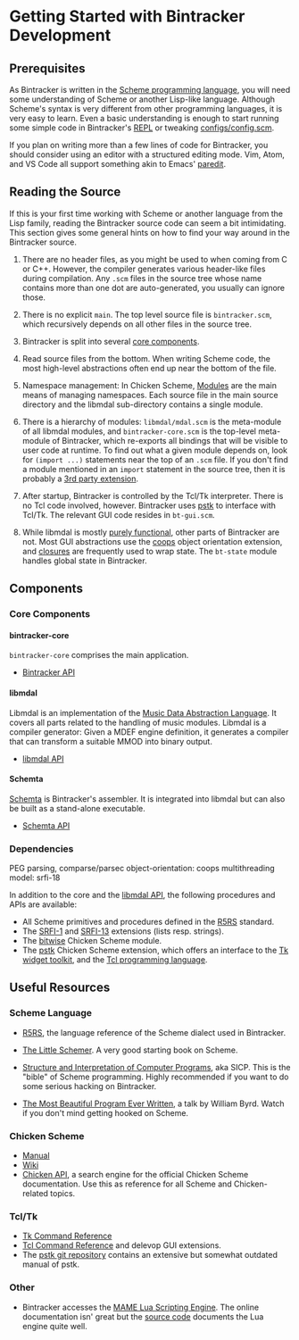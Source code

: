 # Getting Started with Bintracker Development


## Prerequisites

As Bintracker is written in the [Scheme programming language](https://en.wikipedia.org/wiki/Scheme_(programming_language)), you will need some understanding of Scheme or another Lisp-like language. Although Scheme's syntax is very different from other programming languages, it is very easy to learn. Even a basic understanding is enough to start running some simple code in Bintracker's [REPL](repl.md) or tweaking [configs/config.scm](configuration.md).

If you plan on writing more than a few lines of code for Bintracker, you should consider using an editor with a structured editing mode. Vim, Atom, and VS Code all support something akin to Emacs' [paredit](http://danmidwood.com/content/2014/11/21/animated-paredit.html).




## Reading the Source

If this is your first time working with Scheme or another language from the Lisp family, reading the Bintracker source code can seem a bit intimidating. This section gives some general hints on how to find your way around in the Bintracker source.

1. There are no header files, as you might be used to when coming from C or C++. However, the compiler generates various header-like files during compilation. Any `.scm` files in the source tree whose name contains more than one dot are auto-generated, you usually can ignore those.

2. There is no explicit `main`. The top level source file is `bintracker.scm`, which recursively depends on all other files in the source tree.

3. Bintracker is split into several [core components](#core-components).

4. Read source files from the bottom. When writing Scheme code, the most high-level abstractions often end up near the bottom of the file.

5. Namespace management: In Chicken Scheme, [Modules](http://wiki.call-cc.org/man/5/Modules) are the main means of managing namespaces. Each source file in the main source directory and the libmdal sub-directory contains a single module.

6. There is a hierarchy of modules: `libmdal/mdal.scm` is the meta-module of all libmdal modules, and `bintracker-core.scm` is the top-level meta-module of Bintracker, which re-exports all bindings that will be visible to user code at runtime. To find out what a given module depends on, look for `(import ...)` statements near the top of an `.scm` file. If you don't find a module mentioned in an `import` statement in the source tree, then it is probably a [3rd party extension](#dependencies).

7. After startup, Bintracker is controlled by the Tcl/Tk interpreter. There is no Tcl code involved, however. Bintracker uses [pstk](http://wiki.call-cc.org/eggref/5/pstk) to interface with Tcl/Tk. The relevant GUI code resides in `bt-gui.scm`.

8. While libmdal is mostly [purely functional](https://en.wikipedia.org/wiki/Functional_programming), other parts of Bintracker are not. Most GUI abstractions use the [coops](http://wiki.call-cc.org/eggref/5/coops) object orientation extension, and [closures](https://en.wikipedia.org/wiki/Closure_(computer_programming)) are frequently used to wrap state. The `bt-state` module handles global state in Bintracker.



## Components

### Core Components

#### bintracker-core

`bintracker-core` comprises the main application.

- [Bintracker API](generated/bintracker-core.md)

#### libmdal

Libmdal is an implementation of the [Music Data Abstraction Language](mdal-introduction.md). It covers all parts related to the handling of music modules. Libmdal is a compiler generator: Given a MDEF engine definition, it generates a compiler that can transform a suitable MMOD into binary output.

- [libmdal API](generated/mdal.md)

#### Schemta

[Schemta](schemta.md) is Bintracker's assembler. It is integrated into libmdal but can also be built as a stand-alone executable.

- [Schemta API](generated/schemta.md)

### Dependencies

PEG parsing, comparse/parsec
object-orientation: coops
multithreading model: srfi-18




In addition to the core  and the [libmdal API](generated/mdal.md), the following procedures and APIs are available:

- All Scheme primitives and procedures defined in the [R5RS](https://schemers.org/Documents/Standards/R5RS/) standard.
- The [SRFI-1](https://srfi.schemers.org/srfi-1/srfi-1.html) and [SRFI-13](https://srfi.schemers.org/srfi-13/srfi-13.html) extensions (lists resp. strings).
- The [bitwise](http://wiki.call-cc.org/man/5/Module%20(chicken%20bitwise)) Chicken Scheme module.
- The [pstk](http://wiki.call-cc.org/eggref/5/pstk) Chicken Scheme extension, which offers an interface to the [Tk widget toolkit](https://en.wikipedia.org/wiki/Tk), and the [Tcl programming language](https://en.wikipedia.org/wiki/Tcl).



## Useful Resources

### Scheme Language

- [R5RS](https://schemers.org/Documents/Standards/R5RS/HTML/), the language reference of the Scheme dialect used in Bintracker.

- [The Little Schemer](https://mitpress.mit.edu/books/little-schemer-fourth-edition). A very good starting book on Scheme.

- [Structure and Interpretation of Computer Programs](https://mitpress.mit.edu/sites/default/files/sicp/full-text/book/book.html), aka SICP. This is the "bible" of Scheme programming. Highly recommended if you want to do some serious hacking on Bintracker.

- [The Most Beautiful Program Ever Written](https://www.youtube.com/watch?v=OyfBQmvr2Hc), a talk by William Byrd. Watch if you don't mind getting hooked on Scheme.

### Chicken Scheme

- [Manual](https://wiki.call-cc.org/manual)
- [Wiki](https://wiki.call-cc.org/)
- [Chicken API](https://api.call-cc.org/5/doc/), a search engine for the official Chicken Scheme documentation. Use this as reference for all Scheme and Chicken-related topics.

### Tcl/Tk

- [Tk Command Reference](https://www.tcl-lang.org/man/tcl8.6/TkCmd/contents.htm)
- [Tcl Command Reference](https://www.tcl-lang.org/man/tcl8.6/TclCmd/contents.htm) and  delevop GUI extensions.
- The [pstk git repository](https://github.com/utz82/pstk.git) contains an extensive but somewhat outdated manual of pstk.

### Other

- Bintracker accesses the [MAME Lua Scripting Engine](https://docs.mamedev.org/techspecs/luaengine.html). The online documentation isn' great but the [source code](https://github.com/mamedev/mame/blob/2d1b881c794286f0e090fbc837db1132c6ea042d/src/frontend/mame/luaengine.cpp) documents the Lua engine quite well.
